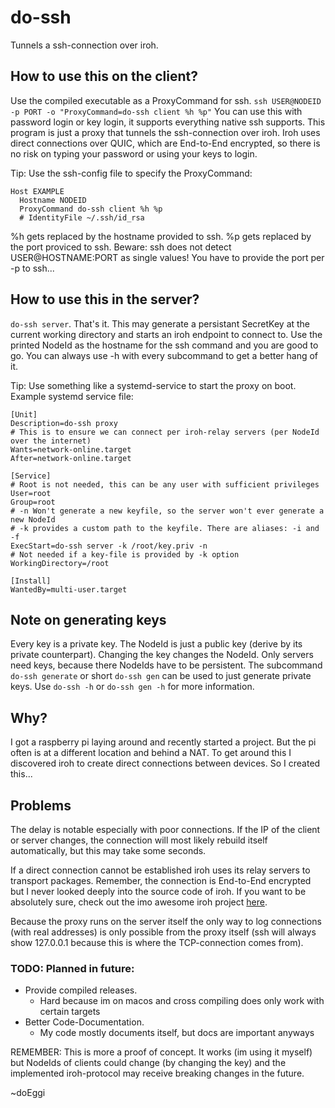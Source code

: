 # do-ssh
Tunnels a ssh-connection over iroh.

## How to use this on the client?
Use the compiled executable as a ProxyCommand for ssh.
```ssh USER@NODEID -p PORT -o "ProxyCommand=do-ssh client %h %p"```
You can use this with password login or key login, it supports everything native ssh supports.
This program is just a proxy that tunnels the ssh-connection over iroh.
Iroh uses direct connections over QUIC, which are End-to-End encrypted, so there is no risk on typing your password or using your keys to login.

Tip: Use the ssh-config file to specify the ProxyCommand:
```
Host EXAMPLE
  Hostname NODEID
  ProxyCommand do-ssh client %h %p
  # IdentityFile ~/.ssh/id_rsa
```
%h gets replaced by the hostname provided to ssh.
%p gets replaced by the port proviced to ssh.
Beware: ssh does not detect USER@HOSTNAME:PORT as single values! You have to provide the port per -p to ssh...

## How to use this in the server?
`do-ssh server`.
That's it.
This may generate a persistant SecretKey at the current working directory and starts an iroh endpoint to connect to.
Use the printed NodeId as the hostname for the ssh command and you are good to go.
You can always use -h with every subcommand to get a better hang of it.

Tip: Use something like a systemd-service to start the proxy on boot.
Example systemd service file:
```
[Unit]
Description=do-ssh proxy
# This is to ensure we can connect per iroh-relay servers (per NodeId over the internet)
Wants=network-online.target
After=network-online.target

[Service]
# Root is not needed, this can be any user with sufficient privileges
User=root
Group=root
# -n Won't generate a new keyfile, so the server won't ever generate a new NodeId
# -k provides a custom path to the keyfile. There are aliases: -i and -f
ExecStart=do-ssh server -k /root/key.priv -n
# Not needed if a key-file is provided by -k option
WorkingDirectory=/root

[Install]
WantedBy=multi-user.target
```

## Note on generating keys
Every key is a private key. The NodeId is just a public key (derive by its private counterpart). Changing the key changes the NodeId. Only servers need keys, because there NodeIds have to be persistent.
The subcommand `do-ssh generate` or short `do-ssh gen` can be used to just generate private keys. Use `do-ssh -h` or `do-ssh gen -h` for more information.

## Why?
I got a raspberry pi laying around and recently started a project. But the pi often is at a different location and behind a NAT.
To get around this I discovered iroh to create direct connections between devices. So I created this...

## Problems
The delay is notable especially with poor connections.
If the IP of the client or server changes, the connection will most likely rebuild itself automatically, but this may take some seconds.

If a direct connection cannot be established iroh uses its relay servers to transport packages.
Remember, the connection is End-to-End encrypted but I never looked deeply into the source code of iroh.
If you want to be absolutely sure, check out the imo awesome iroh project [here](https://github.com/n0-computer/iroh).

Because the proxy runs on the server itself the only way to log connections (with real addresses) is only possible from the proxy itself (ssh will always show 127.0.0.1 because this is where the TCP-connection comes from).

### TODO: Planned in future:
- Provide compiled releases.
  - Hard because im on macos and cross compiling does only work with certain targets
- Better Code-Documentation.
  - My code mostly documents itself, but docs are important anyways

REMEMBER: This is more a proof of concept. It works (im using it myself) but NodeIds of clients could change (by changing the key) and the implemented iroh-protocol may receive breaking changes in the future.

~doEggi
